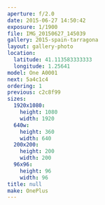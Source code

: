 ```yaml
---
aperture: f/2.0
date: 2015-06-27 14:50:42
exposure: 1/1900
file: IMG_20150627_145039
gallery: 2015-spain-tarragona
layout: gallery-photo
location:
  latitude: 41.113583333333
  longitude: 1.25641
model: One A0001
next: 5a4c1c4
ordering: 1
previous: c2c8f99
sizes:
  1920x1080:
    height: 1080
    width: 1920
  640w:
    height: 360
    width: 640
  200x200:
    height: 200
    width: 200
  96x96:
    height: 96
    width: 96
title: null
make: OnePlus
---
```

